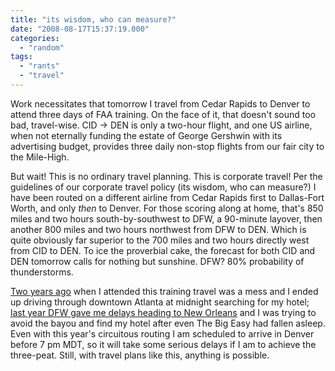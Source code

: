 ```yaml
---
title: "its wisdom, who can measure?"
date: "2008-08-17T15:37:19.000"
categories: 
  - "random"
tags: 
  - "rants"
  - "travel"
---
```


Work necessitates that tomorrow I travel from Cedar Rapids to Denver to attend three days of FAA training. On the face of it, that doesn't sound too bad, travel-wise. CID -> DEN is only a two-hour flight, and one US airline, when not eternally funding the estate of George Gershwin with its advertising budget, provides three daily non-stop flights from our fair city to the Mile-High.

But wait! This is no ordinary travel planning. This is corporate travel! Per the guidelines of our corporate travel policy (its wisdom, who can measure?) I have been routed on a different airline from Cedar Rapids first to Dallas-Fort Worth, and only _then_ to Denver. For those scoring along at home, that's 850 miles and two hours south-by-southwest to DFW, a 90-minute layover, then another 800 miles and two hours northwest from DFW to DEN. Which is quite obviously far superior to the 700 miles and two hours directly west from CID to DEN. To ice the proverbial cake, the forecast for both CID and DEN tomorrow calls for nothing but sunshine. DFW? 80% probability of thunderstorms.

[Two years ago](http://www.chrishubbs.com/2006/06/28/atlanta-impressions/) when I attended this training travel was a mess and I ended up driving through downtown Atlanta at midnight searching for my hotel; [last year DFW gave me delays heading to New Orleans](http://www.chrishubbs.com/2007/07/24/new-orleans-faa-sw-der-conference/) and I was trying to avoid the bayou and find my hotel after even The Big Easy had fallen asleep. Even with this year's circuitous routing I am scheduled to arrive in Denver before 7 pm MDT, so it will take some serious delays if I am to achieve the three-peat. Still, with travel plans like this, anything is possible.
